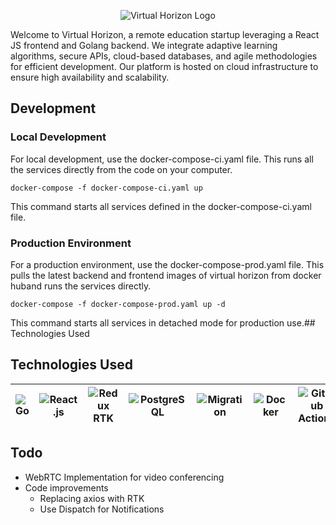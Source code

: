<p align="center">
  <img src="https://github.com/vacaramin/Virtual-Horizon/blob/main/frontend/public/transparent-vhs-logo.png?raw=true" alt="Virtual Horizon Logo">
</p>

Welcome to Virtual Horizon, a remote education startup leveraging a React JS frontend and Golang backend. We integrate adaptive learning algorithms, secure APIs, cloud-based databases, and agile methodologies for efficient development. Our platform is hosted on cloud infrastructure to ensure high availability and scalability.

## Development
### Local Development
For local development, use the docker-compose-ci.yaml file. This runs all the services directly from the code on your computer.
```console
docker-compose -f docker-compose-ci.yaml up
```
This command starts all services defined in the docker-compose-ci.yaml file.

### Production Environment
For a production environment, use the docker-compose-prod.yaml file. This pulls the latest backend and frontend images of virtual horizon from docker huband runs the services directly.
```console
docker-compose -f docker-compose-prod.yaml up -d
```
This command starts all services in detached mode for production use.## Technologies Used

## Technologies Used
| ![Go](https://img.shields.io/badge/Go-00ADD8?style=for-the-badge&logo=go&logoColor=white) | ![React.js](https://img.shields.io/badge/React.js-61DAFB?style=for-the-badge&logo=react&logoColor=white) | ![Redux RTK](https://img.shields.io/badge/Redux%20RTK-764ABC?style=for-the-badge&logo=redux&logoColor=white) | ![PostgreSQL](https://img.shields.io/badge/PostgreSQL-4169E1?style=for-the-badge&logo=postgresql&logoColor=white) | ![Migration](https://img.shields.io/badge/Migration-000000?style=for-the-badge) | ![Docker](https://img.shields.io/badge/Docker-2496ED?style=for-the-badge&logo=docker&logoColor=white) | ![GitHub Actions](https://img.shields.io/badge/GitHub%20Actions-2088FF?style=for-the-badge&logo=github&logoColor=white) | ![GORM](https://img.shields.io/badge/GORM-0076C5?style=for-the-badge&logo=go&logoColor=white) | ![Gin](https://img.shields.io/badge/Gin-F05032?style=for-the-badge&logo=go&logoColor=white) |
| --- | --- | --- | --- | --- | --- | --- | --- | --- | 

## Todo
- WebRTC Implementation for video conferencing 
- Code improvements
  - Replacing axios with RTK
  - Use Dispatch for Notifications

